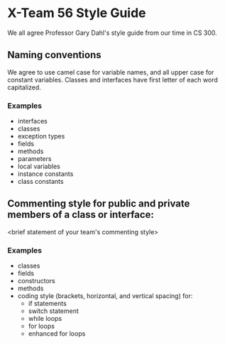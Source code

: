 # X-Team 56 Style Guide

We all agree Professor Gary Dahl's style guide from our time in CS 300.

## Naming conventions

We agree to use camel case for variable names, and all upper case for constant variables. 
Classes and interfaces have first letter of each word capitalized.

### Examples
* interfaces
* classes
* exception types
* fields
* methods
* parameters
* local variables
* instance constants
* class constants

## Commenting style for public and private members of a class or interface:

<brief statement of your team's commenting style>

### Examples

* classes
* fields
* constructors
* methods
* coding style (brackets, horizontal, and vertical spacing) for:
  * if statements
  * switch statement
  * while loops
  * for loops
  * enhanced for loops
